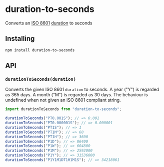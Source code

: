 # duration-to-seconds

Converts an [ISO 8601](http://xml.coverpages.org/ISO-FDIS-8601.pdf) [duration](https://en.wikipedia.org/wiki/ISO_8601#Durations) to seconds

## Installing

```bash
npm install duration-to-seconds
```

## API

### `durationToSeconds(duration)`

Converts the given ISO 8601 `duration` to seconds. A year ("Y") is regarded as 365 days. A month ("M") is regarded as 30 days. The behaviour is undefined when not given an ISO 8601 compliant string.

```js
import durationToSeconds from "duration-to-seconds";

durationToSeconds("PT0.001S"); // => 0.001
durationToSeconds("PT0.000001S"); // => 0.000001
durationToSeconds("PT1S"); // => 1
durationToSeconds("PT1M"); // => 60
durationToSeconds("PT1H"); // => 3600
durationToSeconds("P1D"); // => 86400
durationToSeconds("P1W"); // => 604800
durationToSeconds("P1M"); // => 2592000
durationToSeconds("P1Y"); // => 31536000
durationToSeconds("P1Y1M1DT1H1M1S"); // => 34218061
```
